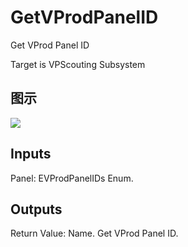 # GetVProdPanelID

Get VProd Panel ID

Target is VPScouting Subsystem

## 图示

![]($-20221218-21310000.png)

## Inputs

Panel: EVProdPanelIDs Enum.  

## Outputs

Return Value: Name. Get VProd Panel ID.

